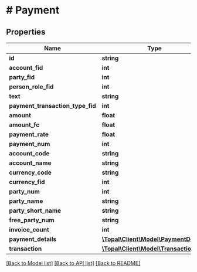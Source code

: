 # # Payment

## Properties

Name | Type | Description | Notes
------------ | ------------- | ------------- | -------------
**id** | **string** |  | [optional]
**account_fid** | **int** |  |
**party_fid** | **int** |  | [optional]
**person_role_fid** | **int** |  | [optional]
**text** | **string** |  | [optional]
**payment_transaction_type_fid** | **int** |  | [optional]
**amount** | **float** |  |
**amount_fc** | **float** |  |
**payment_rate** | **float** |  | [optional]
**payment_num** | **int** |  | [optional]
**account_code** | **string** |  | [optional]
**account_name** | **string** |  | [optional]
**currency_code** | **string** |  | [optional]
**currency_fid** | **int** |  | [optional]
**party_num** | **int** |  | [optional]
**party_name** | **string** |  | [optional]
**party_short_name** | **string** |  | [optional]
**free_party_num** | **string** |  | [optional]
**invoice_count** | **int** |  | [optional]
**payment_details** | [**\Topal\Client\Model\PaymentDetail[]**](PaymentDetail.md) |  | [optional]
**transaction** | [**\Topal\Client\Model\Transaction**](Transaction.md) |  | [optional]

[[Back to Model list]](../../README.md#models) [[Back to API list]](../../README.md#endpoints) [[Back to README]](../../README.md)
